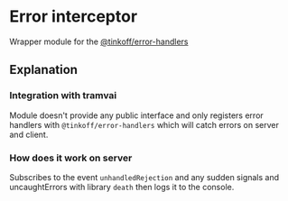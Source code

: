 # Error interceptor

Wrapper module for the [@tinkoff/error-handlers](../libs/error-handlers)

## Explanation

### Integration with tramvai

Module doesn't provide any public interface and only registers error handlers with `@tinkoff/error-handlers` which will catch errors on server and client.

### How does it work on server

Subscribes to the event `unhandledRejection` and any sudden signals and uncaughtErrors with library `death` then logs it to the console.
